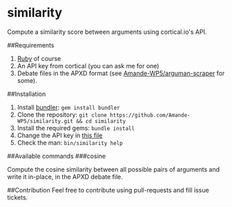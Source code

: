 # similarity
Compute a similarity score between arguments using cortical.io's API.

##Requirements
1. [Ruby](https://www.ruby-lang.org) of course
2. An API key from cortical (you can ask me for one)
3. Debate files in the APXD format (see [Amande-WP5/arguman-scraper](https://github.com/Amande-WP5/arguman-scraper) for some).

##Installation
1. Install [bundler](http://bundler.io/): ```gem install bundler```
2. Clone the repository: ```git clone https://github.com/Amande-WP5/similarity.git && cd similarity```
3. Install the required gems: ```bundle install```
4. Change the API key in [this file](lib/similarity.rb)
5. Check the man: ```bin/similarity help```

##Available commands
###cosine

Compute the cosine similarity between all possible pairs of arguments and write it in-place, in the APXD debate file.

##Contribution
Feel free to contribute using pull-requests and fill issue tickets.

